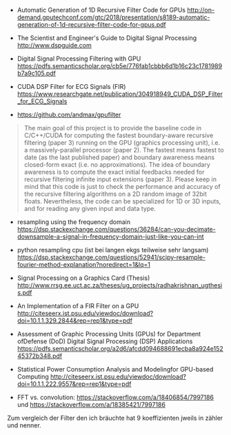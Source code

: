 - Automatic Generation of 1D Recursive Filter Code for GPUs http://on-demand.gputechconf.com/gtc/2018/presentation/s8189-automatic-generation-of-1d-recursive-filter-code-for-gpus.pdf
- The Scientist and Engineer's Guide to
Digital Signal Processing
http://www.dspguide.com
- Digital Signal Processing Filtering with GPU 
https://pdfs.semanticscholar.org/cb5e/776fab1cbbb6d1b16c23c1781989b7a9c105.pdf
- CUDA DSP Filter for ECG Signals (FIR) https://www.researchgate.net/publication/304918949_CUDA_DSP_Filter_for_ECG_Signals

- https://github.com/andmax/gpufilter 

> The main goal of this project is to provide the baseline code in  C/C++/CUDA for computing the fastest boundary-aware recursive filtering (paper 3) running on the GPU (graphics processing unit), i.e. a massively-parallel processor (paper 2). The fastest means fastest to date (as the last published paper) and boundary awareness means closed-form exact (i.e. no approximations). The idea of boundary awareness is to compute the exact initial feedbacks needed for recursive filtering infinite input extensions (paper 3).
Please keep in mind that this code is just to check the performance and accuracy of the recursive filtering algorithms on a 2D random image of 32bit floats. Nevertheless, the code can be specialized for 1D or 3D inputs, and for reading any given input and data type.

- resampling using the frequency domain https://dsp.stackexchange.com/questions/36284/can-you-decimate-downsample-a-signal-in-frequency-domain-just-like-you-can-int

- python resampling cpu (ist bei langen ekgs teilweise sehr langsam) https://dsp.stackexchange.com/questions/52941/scipy-resample-fourier-method-explanation?noredirect=1&lq=1

- Signal Processing on a Graphics Card (Thesis) http://www.rrsg.ee.uct.ac.za/theses/ug_projects/radhakrishnan_ugthesis.pdf

- An Implementation of a FIR Filter on a GPU http://citeseerx.ist.psu.edu/viewdoc/download?doi=10.1.1.329.2844&rep=rep1&type=pdf

- Assessment of Graphic Processing Units (GPUs) for Department ofDefense (DoD) Digital Signal Processing (DSP) Applications https://pdfs.semanticscholar.org/a2d6/afcdd094688691ecba8a924e15245372b348.pdf

- Statistical Power Consumption Analysis and Modelingfor GPU-based Computing http://citeseerx.ist.psu.edu/viewdoc/download?doi=10.1.1.222.9557&rep=rep1&type=pdf

- FFT vs. convolution:  https://stackoverflow.com/a/18406854/7997186 und https://stackoverflow.com/a/18385421/7997186 

Zum vergleich der Filter den ich bräuchte hat 9 koeffizienten jweils in zähler und nenner.